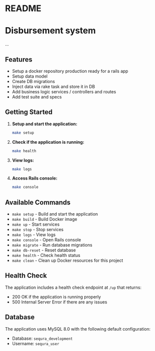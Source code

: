 # README

# Disbursement system

...

## Features

- Setup a docker repository production ready for a rails app
- Setup data model
- Create DB migrations
- Inject data via rake task and store it in DB
- Add business logic services / controllers and routes
- Add test suite and specs

## Getting Started

1. **Setup and start the application:**

   ```bash
   make setup
   ```

2. **Check if the application is running:**

   ```bash
   make health
   ```

3. **View logs:**

   ```bash
   make logs
   ```

4. **Access Rails console:**
   ```bash
   make console
   ```

## Available Commands

- `make setup` - Build and start the application
- `make build` - Build Docker image
- `make up` - Start services
- `make stop` - Stop services
- `make logs` - View logs
- `make console` - Open Rails console
- `make migrate` - Run database migrations
- `make db-reset` - Reset database
- `make health` - Check health status
- `make clean` - Clean up Docker resources for this project

## Health Check

The application includes a health check endpoint at `/up` that returns:

- 200 OK if the application is running properly
- 500 Internal Server Error if there are any issues

## Database

The application uses MySQL 8.0 with the following default configuration:

- Database: `sequra_development`
- Username: `sequra_user`
